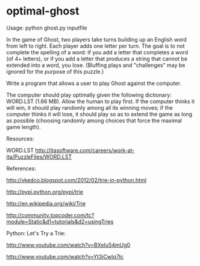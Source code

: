 optimal-ghost
=============
Usage: python ghost.py inputfile


In the game of Ghost, two players take turns building up an English word from left to right. Each player adds one letter per turn. The goal is to not complete the spelling of a word: if you add a letter that completes a word (of 4+ letters), or if you add a letter that produces a string that cannot be extended into a word, you lose. (Bluffing plays and "challenges" may be ignored for the purpose of this puzzle.) 

Write a program that allows a user to play Ghost against the computer. 

The computer should play optimally given the following dictionary: WORD.LST (1.66 MB). Allow the human to play first. If the computer thinks it will win, it should play randomly among all its winning moves; if the computer thinks it will lose, it should play so as to extend the game as long as possible (choosing randomly among choices that force the maximal game length).

Resources:

WORD.LST
http://itasoftware.com/careers/work-at-ita/PuzzleFiles/WORD.LST

References:

http://vkedco.blogspot.com/2012/02/trie-in-python.html

http://pypi.python.org/pypi/trie

http://en.wikipedia.org/wiki/Trie

http://community.topcoder.com/tc?module=Static&d1=tutorials&d2=usingTries

Python: Let's Try a Trie:
 
http://www.youtube.com/watch?v=BXeIu54mUg0

http://www.youtube.com/watch?v=Yt3iCwIq7Ic

